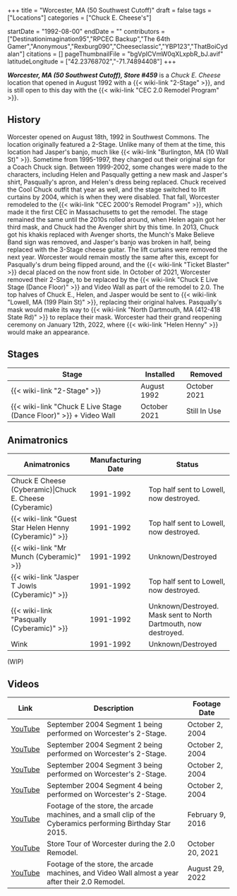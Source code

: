 +++
title = "Worcester, MA (50 Southwest Cutoff)"
draft = false
tags = ["Locations"]
categories = ["Chuck E. Cheese's"]


startDate = "1992-08-00"
endDate = ""
contributors = ["Destinationimagination95","RPCEC Backup","The 64th Gamer","Anonymous","Rexburg090","Cheeseclassic","YBP123","ThatBoiCydalan"]
citations = []
pageThumbnailFile = "bgVpICVmW0qXLxpbR_bJ.avif"
latitudeLongitude = ["42.23768702","-71.74894408"]
+++

***Worcester, MA (50 Southwest Cutoff), Store #459*** is a *Chuck E. Cheese* location that opened in August 1992 with a {{< wiki-link "2-Stage" >}}, and is still open to this day with the {{< wiki-link "CEC 2.0 Remodel Program" >}}.

## History

Worcester opened on August 18th, 1992 in Southwest Commons. The location originally featured a 2-Stage. Unlike many of them at the time, this location had Jasper's banjo, much like {{< wiki-link "Burlington, MA (10 Wall St)" >}}. Sometime from 1995-1997, they changed out their original sign for a Coach Chuck sign. Between 1999-2002, some changes were made to the characters, including Helen and Pasqually getting a new mask and Jasper's shirt, Pasqually's apron, and Helen's dress being replaced. Chuck received the Cool Chuck outfit that year as well, and the stage switched to lift curtains by 2004, which is when they were disabled. That fall, Worcester remodeled to the {{< wiki-link "CEC 2000's Remodel Program" >}}, which made it the first CEC in Massachusetts to get the remodel. The stage remained the same until the 2010s rolled around, when Helen again got her third mask, and Chuck had the Avenger shirt by this time. In 2013, Chuck got his khakis replaced with Avenger shorts, the Munch's Make Believe Band sign was removed, and Jasper's banjo was broken in half, being replaced with the 3-Stage cheese guitar. The lift curtains were removed the next year. Worcester would remain mostly the same after this, except for Pasqually's drum being flipped around, and the {{< wiki-link "Ticket Blaster" >}} decal placed on the now front side. In October of 2021, Worcester removed their 2-Stage, to be replaced by the {{< wiki-link "Chuck E Live Stage (Dance Floor)" >}} and Video Wall as part of the remodel to 2.0. The top halves of Chuck E., Helen, and Jasper would be sent to {{< wiki-link "Lowell, MA (199 Plain St)" >}}, replacing their original halves. Pasqually's mask would make its way to {{< wiki-link "North Dartmouth, MA (412-418 State Rd)" >}} to replace their mask. Worcester had their grand reopening ceremony on January 12th, 2022, where {{< wiki-link "Helen Henny" >}} would make an appearance.

## Stages

| Stage                                                                   | Installed    | Removed      |
|-------------------------------------------------------------------------|--------------|--------------|
| {{< wiki-link "2-Stage" >}}                                       | August 1992  | October 2021 |
| {{< wiki-link "Chuck E Live Stage (Dance Floor)" >}} + Video Wall | October 2021 | Still In Use |

## Animatronics

| Animatronics                                                 | Manufacturing Date | Status                                                          |
|--------------------------------------------------------------|--------------------|-----------------------------------------------------------------|
| Chuck E Cheese (Cyberamic)\|Chuck E. Cheese (Cyberamic)      | 1991-1992          | Top half sent to Lowell, now destroyed.                         |
| {{< wiki-link "Guest Star Helen Henny (Cyberamic)" >}} | 1991-1992          | Top half sent to Lowell, now destroyed.                         |
| {{< wiki-link "Mr Munch (Cyberamic)" >}}               | 1991-1992          | Unknown/Destroyed                                               |
| {{< wiki-link "Jasper T Jowls (Cyberamic)" >}}         | 1991-1992          | Top half sent to Lowell, now destroyed.                         |
| {{< wiki-link "Pasqually (Cyberamic)" >}}              | 1991-1992          | Unknown/Destroyed. Mask sent to North Dartmouth, now destroyed. |
| Wink                                                         | 1991-1992          | Unknown/Destroyed                                               |

(WIP)

## Videos

| Link                                                         | Description                                                                                                  | Footage Date     |
|--------------------------------------------------------------|--------------------------------------------------------------------------------------------------------------|------------------|
| [YouTube](https://www.youtube.com/watch?v=ywd4nlUWKCk)       | September 2004 Segment 1 being performed on Worcester's 2-Stage.                                             | October 2, 2004  |
| [YouTube](https://www.youtube.com/watch?v=-8piAp_PTV4)       | September 2004 Segment 2 being performed on Worcester's 2-Stage.                                             | October 2, 2004  |
| [YouTube](https://www.youtube.com/watch?v=U_I06H-3BfE)       | September 2004 Segment 3 being performed on Worcester's 2-Stage.                                             | October 2, 2004  |
| [YouTube](https://www.youtube.com/watch?v=PLdl9Ad2tfc)       | September 2004 Segment 4 being performed on Worcester's 2-Stage.                                             | October 2, 2004  |
| [YouTube](https://www.youtube.com/watch?v=NaogCaGxEaw)       | Footage of the store, the arcade machines, and a small clip of the Cyberamics performing Birthday Star 2015. | February 9, 2016 |
| [YouTube](https://www.youtube.com/watch?v=VpgdvoFbdO8)       | Store Tour of Worcester during the 2.0 Remodel.                                                              | October 20, 2021 |
| [YouTube](https://www.youtube.com/watch?v=FhFe-KsfS3A&t=27s) | Footage of the store, the arcade machines, and Video Wall almost a year after their 2.0 Remodel.             | August 29, 2022  |